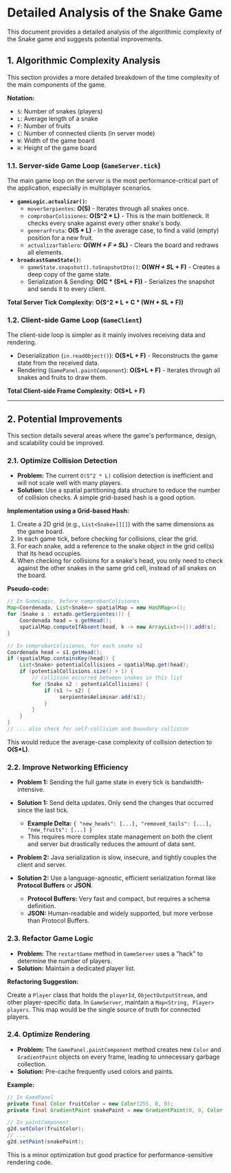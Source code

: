 # Detailed Analysis of the Snake Game

This document provides a detailed analysis of the algorithmic complexity of the Snake game and suggests potential improvements.

## 1. Algorithmic Complexity Analysis

This section provides a more detailed breakdown of the time complexity of the main components of the game.

**Notation:**
*   `S`: Number of snakes (players)
*   `L`: Average length of a snake
*   `F`: Number of fruits
*   `C`: Number of connected clients (in server mode)
*   `W`: Width of the game board
*   `H`: Height of the game board

### 1.1. Server-side Game Loop (`GameServer.tick`)

The main game loop on the server is the most performance-critical part of the application, especially in multiplayer scenarios.

*   **`gameLogic.actualizar()`:**
    *   `moverSerpientes`: **O(S)** - Iterates through all snakes once.
    *   `comprobarColisiones`: **O(S^2 * L)** - This is the main bottleneck. It checks every snake against every other snake's body.
    *   `generarFruta`: **O(S * L)** - In the average case, to find a valid (empty) position for a new fruit.
    *   `actualizarTablero`: **O(W*H + F + S*L)** - Clears the board and redraws all elements.
*   **`broadcastGameState()`:**
    *   `gameState.snapshot().toSnapshotDto()`: **O(W*H + S*L + F)** - Creates a deep copy of the game state.
    *   Serialization & Sending: **O(C * (S*L + F))** - Serializes the snapshot and sends it to every client.

**Total Server Tick Complexity:** **O(S^2 * L + C * (W*H + S*L + F))**

### 1.2. Client-side Game Loop (`GameClient`)

The client-side loop is simpler as it mainly involves receiving data and rendering.

*   Deserialization (`in.readObject()`): **O(S*L + F)** - Reconstructs the game state from the received data.
*   Rendering (`GamePanel.paintComponent`): **O(S*L + F)** - Iterates through all snakes and fruits to draw them.

**Total Client-side Frame Complexity:** **O(S*L + F)**

---

## 2. Potential Improvements

This section details several areas where the game's performance, design, and scalability could be improved.

### 2.1. Optimize Collision Detection

*   **Problem:** The current `O(S^2 * L)` collision detection is inefficient and will not scale well with many players.
*   **Solution:** Use a spatial partitioning data structure to reduce the number of collision checks. A simple grid-based hash is a good option.

**Implementation using a Grid-based Hash:**

1.  Create a 2D grid (e.g., `List<Snake>[][]`) with the same dimensions as the game board.
2.  In each game tick, before checking for collisions, clear the grid.
3.  For each snake, add a reference to the snake object in the grid cell(s) that its head occupies.
4.  When checking for collisions for a snake's head, you only need to check against the other snakes in the same grid cell, instead of all snakes on the board.

**Pseudo-code:**

```java
// In GameLogic, before comprobarColisiones
Map<Coordenada, List<Snake>> spatialMap = new HashMap<>();
for (Snake s : estado.getSerpientes()) {
    Coordenada head = s.getHead();
    spatialMap.computeIfAbsent(head, k -> new ArrayList<>()).add(s);
}

// In comprobarColisiones, for each snake s1
Coordenada head = s1.getHead();
if (spatialMap.containsKey(head)) {
    List<Snake> potentialCollisions = spatialMap.get(head);
    if (potentialCollisions.size() > 1) {
        // Collision occurred between snakes in this list
        for (Snake s2 : potentialCollisions) {
            if (s1 != s2) {
                 serpientesAeliminar.add(s1);
            }
        }
    }
}
// ... also check for self-collision and boundary collision
```
This would reduce the average-case complexity of collision detection to **O(S*L)**.

### 2.2. Improve Networking Efficiency

*   **Problem 1:** Sending the full game state in every tick is bandwidth-intensive.
*   **Solution 1:** Send delta updates. Only send the changes that occurred since the last tick.
    *   **Example Delta:** `{ "new_heads": [...], "removed_tails": [...], "new_fruits": [...] }`
    *   This requires more complex state management on both the client and server but drastically reduces the amount of data sent.

*   **Problem 2:** Java serialization is slow, insecure, and tightly couples the client and server.
*   **Solution 2:** Use a language-agnostic, efficient serialization format like **Protocol Buffers** or **JSON**.
    *   **Protocol Buffers:** Very fast and compact, but requires a schema definition.
    *   **JSON:** Human-readable and widely supported, but more verbose than Protocol Buffers.

### 2.3. Refactor Game Logic

*   **Problem:** The `restartGame` method in `GameServer` uses a "hack" to determine the number of players.
*   **Solution:** Maintain a dedicated player list.

**Refactoring Suggestion:**

Create a `Player` class that holds the `playerId`, `ObjectOutputStream`, and other player-specific data. In `GameServer`, maintain a `Map<String, Player> players`. This map would be the single source of truth for connected players.

### 2.4. Optimize Rendering

*   **Problem:** The `GamePanel.paintComponent` method creates new `Color` and `GradientPaint` objects on every frame, leading to unnecessary garbage collection.
*   **Solution:** Pre-cache frequently used colors and paints.

**Example:**

```java
// In GamePanel
private final Color fruitColor = new Color(255, 0, 0);
private final GradientPaint snakePaint = new GradientPaint(0, 0, Color.GREEN, 20, 20, Color.GREEN.darker());

// In paintComponent
g2d.setColor(fruitColor);
// ...
g2d.setPaint(snakePaint);
```
This is a minor optimization but good practice for performance-sensitive rendering code.
